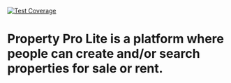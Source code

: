 [![Test Coverage](https://api.codeclimate.com/v1/badges/63c0323234f1583783b8/test_coverage)](https://codeclimate.com/github/Byadiso/UI/test_coverage)



# Property Pro Lite is a platform where people can create and/or search properties for sale or rent.
